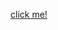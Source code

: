 [click me!](http://htmlpreview.github.io/?https://github.com/poojaghatge6/Data-Mining/blob/master/hw1/hw1-pog4.html)
